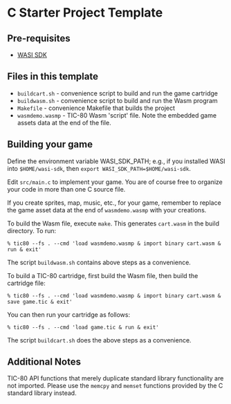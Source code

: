 # C Starter Project Template

## Pre-requisites

- [WASI SDK](https://github.com/WebAssembly/wasi-sdk)

## Files in this template

- ```buildcart.sh``` - convenience script to build and run the game cartridge
- ```buildwasm.sh``` - convenience script to build and run the Wasm program
- ```Makefile``` - convenience Makefile that builds the project
- ```wasmdemo.wasmp``` - TIC-80 Wasm 'script' file. Note the embedded game assets data at the end of the file.

## Building your game

Define the environment variable WASI_SDK_PATH; e.g., if you installed WASI
into ```$HOME/wasi-sdk```, then ```export WASI_SDK_PATH=$HOME/wasi-sdk```.

Edit ```src/main.c``` to implement your game. You are of course free to
organize your code in more than one C source file.

If you create sprites, map, music, etc., for your game, remember to
replace the game asset data at the end of ```wasmdemo.wasmp``` with
your creations.

To build the Wasm file, execute ```make```. This generates ```cart.wasm```
in the build directory. To run:

```
% tic80 --fs . --cmd 'load wasmdemo.wasmp & import binary cart.wasm & run & exit'
```

The script ```buildwasm.sh``` contains above steps as a convenience.

To build a TIC-80 cartridge, first build the Wasm file, then build the
cartridge file:

```
% tic80 --fs . --cmd 'load wasmdemo.wasmp & import binary cart.wasm & save game.tic & exit'
```

You can then run your cartridge as follows:

```
% tic80 --fs . --cmd 'load game.tic & run & exit'
```

The script ```buildcart.sh``` does the above steps as a convenience.

## Additional Notes
TIC-80 API functions that merely duplicate standard library functionality are not imported. Please use the `memcpy` and `memset` functions provided by the C standard library instead.